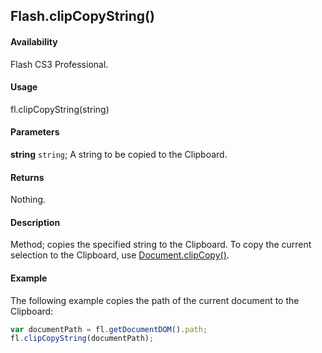 ## Flash.clipCopyString()

#### Availability

Flash CS3 Professional.

#### Usage

fl.clipCopyString(string)

#### Parameters

**string** `string`; A string to be copied to the Clipboard.

#### Returns

Nothing.

#### Description

Method; copies the specified string to the Clipboard.
To copy the current selection to the Clipboard, use [Document.clipCopy()](../Document_object/Document30.md).

#### Example

The following example copies the path of the current document to the Clipboard:

```javascript
var documentPath = fl.getDocumentDOM().path;
fl.clipCopyString(documentPath);
```
